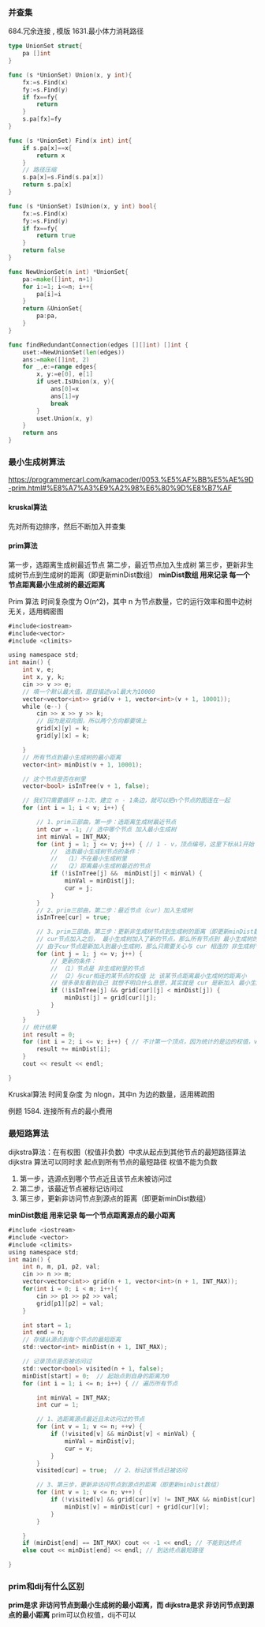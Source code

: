 ### 并查集
684.冗余连接 , 模版
1631.最小体力消耗路径

```go
type UnionSet struct{
    pa []int
}

func (s *UnionSet) Union(x, y int){
    fx:=s.Find(x)
    fy:=s.Find(y)
    if fx==fy{
        return 
    }
    s.pa[fx]=fy
}

func (s *UnionSet) Find(x int) int{
    if s.pa[x]==x{
        return x
    }
    // 路径压缩
    s.pa[x]=s.Find(s.pa[x])
    return s.pa[x]
}

func (s *UnionSet) IsUnion(x, y int) bool{
    fx:=s.Find(x)
    fy:=s.Find(y)
    if fx==fy{
        return true
    }
    return false
}

func NewUnionSet(n int) *UnionSet{
    pa:=make([]int, n+1)
    for i:=1; i<=n; i++{
        pa[i]=i
    }
    return &UnionSet{
        pa:pa,
    }
}

func findRedundantConnection(edges [][]int) []int {
    uset:=NewUnionSet(len(edges))
    ans:=make([]int, 2)
    for _,e:=range edges{
        x, y:=e[0], e[1]
        if uset.IsUnion(x, y){
            ans[0]=x
            ans[1]=y
            break
        }
        uset.Union(x, y)
    }
    return ans
}
```
### 最小生成树算法
https://programmercarl.com/kamacoder/0053.%E5%AF%BB%E5%AE%9D-prim.html#%E8%A7%A3%E9%A2%98%E6%80%9D%E8%B7%AF
#### kruskal算法
先对所有边排序，然后不断加入并查集
#### prim算法
第一步，选距离生成树最近节点
第二步，最近节点加入生成树
第三步，更新非生成树节点到生成树的距离（即更新minDist数组）
**minDist数组 用来记录 每一个节点距离最小生成树的最近距离**

Prim 算法 时间复杂度为 O(n^2)，其中 n 为节点数量，它的运行效率和图中边树无关，适用稠密图
```go
#include<iostream>
#include<vector>
#include <climits>

using namespace std;
int main() {
    int v, e;
    int x, y, k;
    cin >> v >> e;
    // 填一个默认最大值，题目描述val最大为10000
    vector<vector<int>> grid(v + 1, vector<int>(v + 1, 10001));
    while (e--) {
        cin >> x >> y >> k;
        // 因为是双向图，所以两个方向都要填上
        grid[x][y] = k;
        grid[y][x] = k;

    }
    // 所有节点到最小生成树的最小距离
    vector<int> minDist(v + 1, 10001);

    // 这个节点是否在树里
    vector<bool> isInTree(v + 1, false);

    // 我们只需要循环 n-1次，建立 n - 1条边，就可以把n个节点的图连在一起
    for (int i = 1; i < v; i++) {

        // 1、prim三部曲，第一步：选距离生成树最近节点
        int cur = -1; // 选中哪个节点 加入最小生成树
        int minVal = INT_MAX;
        for (int j = 1; j <= v; j++) { // 1 - v，顶点编号，这里下标从1开始
            //  选取最小生成树节点的条件：
            //  （1）不在最小生成树里
            //  （2）距离最小生成树最近的节点
            if (!isInTree[j] &&  minDist[j] < minVal) {
                minVal = minDist[j];
                cur = j;
            }
        }
        // 2、prim三部曲，第二步：最近节点（cur）加入生成树
        isInTree[cur] = true;

        // 3、prim三部曲，第三步：更新非生成树节点到生成树的距离（即更新minDist数组）
        // cur节点加入之后， 最小生成树加入了新的节点，那么所有节点到 最小生成树的距离（即minDist数组）需要更新一下
        // 由于cur节点是新加入到最小生成树，那么只需要关心与 cur 相连的 非生成树节点 的距离 是否比 原来 非生成树节点到生成树节点的距离更小了呢
        for (int j = 1; j <= v; j++) {
            // 更新的条件：
            // （1）节点是 非生成树里的节点
            // （2）与cur相连的某节点的权值 比 该某节点距离最小生成树的距离小
            // 很多录友看到自己 就想不明白什么意思，其实就是 cur 是新加入 最小生成树的节点，那么 所有非生成树的节点距离生成树节点的最近距离 由于 cur的新加入，需要更新一下数据了
            if (!isInTree[j] && grid[cur][j] < minDist[j]) {
                minDist[j] = grid[cur][j];
            }
        }
    }
    // 统计结果
    int result = 0;
    for (int i = 2; i <= v; i++) { // 不计第一个顶点，因为统计的是边的权值，v个节点有 v-1条边
        result += minDist[i];
    }
    cout << result << endl;

}
```
Kruskal算法 时间复杂度 为 nlogn，其中n 为边的数量，适用稀疏图

例题
1584. 连接所有点的最小费用


### 最短路算法
dijkstra算法：在有权图（权值非负数）中求从起点到其他节点的最短路径算法
dijkstra 算法可以同时求 起点到所有节点的最短路径
权值不能为负数

1. 第一步，选源点到哪个节点近且该节点未被访问过
2. 第二步，该最近节点被标记访问过
3. 第三步，更新非访问节点到源点的距离（即更新minDist数组）

**minDist数组 用来记录 每一个节点距离源点的最小距离**
```go
#include <iostream>
#include <vector>
#include <climits>
using namespace std;
int main() {
    int n, m, p1, p2, val;
    cin >> n >> m;
    vector<vector<int>> grid(n + 1, vector<int>(n + 1, INT_MAX));
    for(int i = 0; i < m; i++){
        cin >> p1 >> p2 >> val;
        grid[p1][p2] = val;
    }

    int start = 1;
    int end = n;
    // 存储从源点到每个节点的最短距离
    std::vector<int> minDist(n + 1, INT_MAX);

    // 记录顶点是否被访问过
    std::vector<bool> visited(n + 1, false);
    minDist[start] = 0;  // 起始点到自身的距离为0
    for (int i = 1; i <= n; i++) { // 遍历所有节点

        int minVal = INT_MAX;
        int cur = 1;

        // 1、选距离源点最近且未访问过的节点
        for (int v = 1; v <= n; ++v) {
            if (!visited[v] && minDist[v] < minVal) {
                minVal = minDist[v];
                cur = v;
            }
        }
        visited[cur] = true;  // 2、标记该节点已被访问

        // 3、第三步，更新非访问节点到源点的距离（即更新minDist数组）
        for (int v = 1; v <= n; v++) {
            if (!visited[v] && grid[cur][v] != INT_MAX && minDist[cur] + grid[cur][v] < minDist[v]) {
                minDist[v] = minDist[cur] + grid[cur][v];
            }
        }

    }
    if (minDist[end] == INT_MAX) cout << -1 << endl; // 不能到达终点
    else cout << minDist[end] << endl; // 到达终点最短路径

}
```
### prim和dij有什么区别
**prim是求 非访问节点到最小生成树的最小距离，而 dijkstra是求 非访问节点到源点的最小距离**
prim可以负权值，dij不可以
